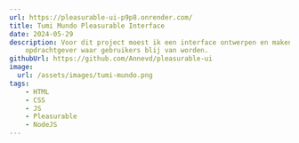 ```yaml
---
url: https://pleasurable-ui-p9p8.onrender.com/
title: Tumi Mundo Pleasurable Interface
date: 2024-05-29
description: Voor dit project moest ik een interface ontwerpen en maken voor een
    opdrachtgever waar gebruikers blij van worden.
githubUrl: https://github.com/Annevd/pleasurable-ui
image:
  url: /assets/images/tumi-mundo.png
tags:
    - HTML
    - CSS
    - JS
    - Pleasurable
    - NodeJS
---
```

